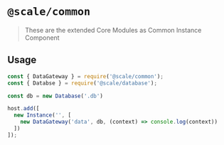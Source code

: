 # `@scale/common`

> These are the extended Core Modules as Common Instance Component

## Usage

```js
const { DataGateway } = require('@scale/common');
const { Databse } = require('@scale/database');

const db = new Database('.db')

host.add([
  new Instance('', [
    new DataGateway('data', db, (context) => console.log(context))
  ])
]);
```
